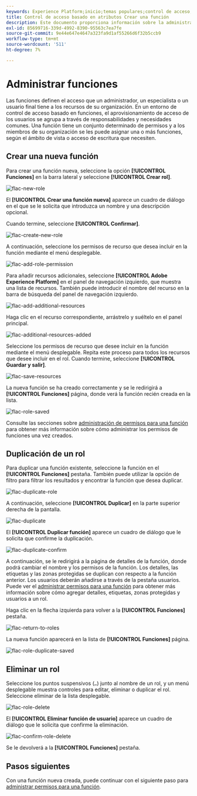 ```yaml
---
keywords: Experience Platform;inicio;temas populares;control de acceso;control de acceso basado en atributos;ABAC
title: Control de acceso basado en atributos Crear una función
description: Este documento proporciona información sobre la administración de funciones a través de la interfaz Permisos en Adobe Experience Cloud
exl-id: 85699716-339d-4992-8390-95563c7ea7fe
source-git-commit: 9e44e647e4647a323fa9d1af55266d6f32b5ccb9
workflow-type: tm+mt
source-wordcount: '511'
ht-degree: 7%

---
```


# Administrar funciones

Las funciones definen el acceso que un administrador, un especialista o un usuario final tiene a los recursos de su organización. En un entorno de control de acceso basado en funciones, el aprovisionamiento de acceso de los usuarios se agrupa a través de responsabilidades y necesidades comunes. Una función tiene un conjunto determinado de permisos y a los miembros de su organización se les puede asignar una o más funciones, según el ámbito de vista o acceso de escritura que necesiten.

## Crear una nueva función

Para crear una función nueva, seleccione la opción **[!UICONTROL Funciones]** en la barra lateral y seleccione **[!UICONTROL Crear rol]**.

![flac-new-role](../../images/flac-ui/flac-new-role.png)

El **[!UICONTROL Crear una función nueva]** aparece un cuadro de diálogo en el que se le solicita que introduzca un nombre y una descripción opcional.

Cuando termine, seleccione **[!UICONTROL Confirmar]**.

![flac-create-new-role](../../images/flac-ui/flac-create-new-role.png)

A continuación, seleccione los permisos de recurso que desea incluir en la función mediante el menú desplegable.

![flac-add-role-permission](../../images/flac-ui/flac-add-role-permission.png)

Para añadir recursos adicionales, seleccione **[!UICONTROL Adobe Experience Platform]** en el panel de navegación izquierdo, que muestra una lista de recursos. También puede introducir el nombre del recurso en la barra de búsqueda del panel de navegación izquierdo.

![flac-add-additional-resources](../../images/flac-ui/flac-add-additional-resources.png)

Haga clic en el recurso correspondiente, arrástrelo y suéltelo en el panel principal.

![flac-additional-resources-added](../../images/flac-ui/flac-additional-resources-added.png)

Seleccione los permisos de recurso que desee incluir en la función mediante el menú desplegable. Repita este proceso para todos los recursos que desee incluir en el rol. Cuando termine, seleccione **[!UICONTROL Guardar y salir]**.

![flac-save-resources](../../images/flac-ui/flac-save-resources.png)

La nueva función se ha creado correctamente y se le redirigirá a **[!UICONTROL Funciones]** página, donde verá la función recién creada en la lista.

![flac-role-saved](../../images/flac-ui/flac-role-saved.png)

Consulte las secciones sobre [administración de permisos para una función](#manage-permissions-for-a-role) para obtener más información sobre cómo administrar los permisos de funciones una vez creados.

## Duplicación de un rol

Para duplicar una función existente, seleccione la función en el **[!UICONTROL Funciones]** pestaña. También puede utilizar la opción de filtro para filtrar los resultados y encontrar la función que desea duplicar.

![flac-duplicate-role](../../images/flac-ui/flac-duplicate-role.png)

A continuación, seleccione **[!UICONTROL Duplicar]** en la parte superior derecha de la pantalla.

![flac-duplicate](../../images/flac-ui/flac-duplicate.png)

El **[!UICONTROL Duplicar función]** aparece un cuadro de diálogo que le solicita que confirme la duplicación.

![flac-duplicate-confirm](../../images/flac-ui/flac-duplicate-confirm.png)

A continuación, se le redirigirá a la página de detalles de la función, donde podrá cambiar el nombre y los permisos de la función. Los detalles, las etiquetas y las zonas protegidas se duplican con respecto a la función anterior. Los usuarios deberán añadirse a través de la pestaña usuarios. Puede ver el [administrar permisos para una función](permissions.md) para obtener más información sobre cómo agregar detalles, etiquetas, zonas protegidas y usuarios a un rol.

Haga clic en la flecha izquierda para volver a la **[!UICONTROL Funciones]** pestaña.

![flac-return-to-roles](../../images/flac-ui/flac-return-to-roles.png)

La nueva función aparecerá en la lista de **[!UICONTROL Funciones]** página.

![flac-role-duplicate-saved](../../images/flac-ui/flac-role-duplicate-saved.png)

## Eliminar un rol

Seleccione los puntos suspensivos (`…`) junto al nombre de un rol, y un menú desplegable muestra controles para editar, eliminar o duplicar el rol. Seleccione eliminar de la lista desplegable.

![flac-role-delete](../../images/flac-ui/flac-role-delete.png)

El **[!UICONTROL Eliminar función de usuario]** aparece un cuadro de diálogo que le solicita que confirme la eliminación.

![flac-confirm-role-delete](../../images/flac-ui/flac-confirm-role-delete.png)

Se le devolverá a la **[!UICONTROL Funciones]** pestaña.

## Pasos siguientes

Con una función nueva creada, puede continuar con el siguiente paso para [administrar permisos para una función](permissions.md).
